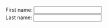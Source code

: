 ﻿<!DOCTYPE html>
<html>
<head> 
<meta charset="utf-8"> 
<title>菜鸟教程(runoob.com)</title> 
</head>
<body>

<form action="">
First name: <input type="text" name="firstname"><br>
Last name: <input type="text" name="lastname">
</form>



</body>
</html>